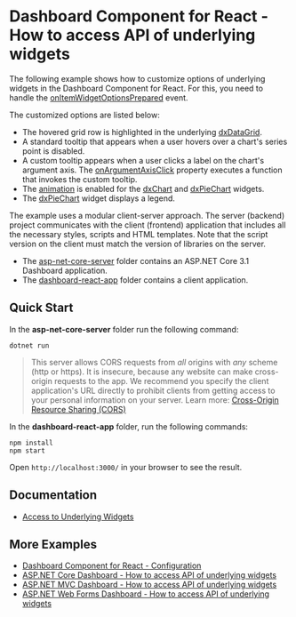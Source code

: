 # Dashboard Component for React - How to access API of underlying widgets

The following example shows how to customize options of underlying widgets in the Dashboard Component for React. For this, you need to handle the [onItemWidgetOptionsPrepared](https://docs.devexpress.com/Dashboard/js-DevExpress.Dashboard.ViewerApiExtensionOptions?p=netframework#js_devexpress_dashboard_viewerapiextensionoptions_onitemwidgetoptionsprepared) event.

The customized options are listed below:

- The hovered grid row is highlighted in the underlying [dxDataGrid](https://js.devexpress.com/DevExtreme/ApiReference/UI_Components/dxDataGrid/).
- A standard tooltip that appears when a user hovers over a chart's series point is disabled. 
- A custom tooltip appears when a user clicks a label on the chart's argument axis. The [onArgumentAxisClick](https://js.devexpress.com/DevExtreme/ApiReference/UI_Components/dxChart/Configuration/#onArgumentAxisClick) property executes a function that invokes the custom tooltip.
- The [animation](https://js.devexpress.com/DevExtreme/ApiReference/UI_Components/dxChart/Configuration/animation/) is enabled for the [dxChart](https://js.devexpress.com/DevExtreme/ApiReference/UI_Components/dxChart/) and [dxPieChart](https://js.devexpress.com/DevExtreme/ApiReference/UI_Components/dxPieChart/) widgets.
- The [dxPieChart](https://js.devexpress.com/DevExtreme/ApiReference/UI_Components/dxPieChart/) widget displays a legend.

The example uses a modular client-server approach. The server (backend) project communicates with the client (frontend) application that includes all the necessary styles, scripts and HTML templates. Note that the script version on the client must match the version of libraries on the server.

- The [asp-net-core-server](asp-net-core-server) folder contains an ASP.NET Core 3.1 Dashboard application.
- The [dashboard-react-app](dashboard-react-app) folder contains a client application.

## Quick Start

In the **asp-net-core-server** folder run the following command:

```
dotnet run
```
> This server allows CORS requests from _all_ origins with _any_ scheme (http or https). It is insecure, because any website can make cross-origin requests to the app. We recommend you specify the client application's URL directly to prohibit clients from getting access to your personal information on your server. Learn more: [Cross-Origin Resource Sharing (CORS)](https://docs.devexpress.com/Dashboard/400709)

In the **dashboard-react-app** folder, run the following commands:

```
npm install
npm start
```

Open ```http://localhost:3000/``` in your browser to see the result.

## Documentation

- [Access to Underlying Widgets](https://docs.devexpress.com/Dashboard/400996/web-dashboard/ui-elements-and-customization/access-to-underlying-widgets?p=netframework)

## More Examples
- [Dashboard Component for React - Configuration](https://github.com/DevExpress-Examples/dashboard-react-example)
- [ASP.NET Core Dashboard - How to access API of underlying widgets](https://github.com/DevExpress-Examples/asp-net-core-dashboard-underlying-widgets-api)
- [ASP.NET MVC Dashboard - How to access API of underlying widgets](https://github.com/DevExpress-Examples/asp-net-mvc-dashboard-underlying-widgets-api)
- [ASP.NET Web Forms Dashboard - How to access API of underlying widgets](https://github.com/DevExpress-Examples/how-to-access-api-of-underlying-widgets-in-the-aspnet-dashboard-control-t492396)
